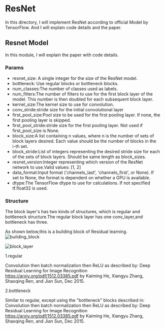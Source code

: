 # ResNet
In this directory, I will implement ResNet according to official Model 
by TensorFlow. And I will explain code details and the paper.

## Resnet Model
In this module, I will explain the paper with code details.

### Params
- resnet_size: A single integer for the size of the ResNet model.
- bottleneck: Use regular blocks or bottleneck blocks.
- num_classes:The number of classes used as labels.
- num_filters:The number of filters to use for the first block layer
            of the model. This number is then doubled for each subsequent block
            layer.
- kernel_size:The kernel size to use for convolution.
- conv_stride:stride size for the initial convolutional layer
- first_pool_size:Pool size to be used for the first pooling layer.
            If none, the first pooling layer is skipped.
- first_pool_stride:stride size for the first pooling layer. Not used
            if first_pool_size is None.
- block_size:A list containing n values, where n is the number of sets of
            block layers desired. Each value should be the number of blocks in the
            i-th set.
- block_stride:List of integers representing the desired stride size for
            each of the sets of block layers. Should be same length as block_sizes.
- resnet_version:Integer representing which version of the ResNet network
            to use.Valid values: [1, 2]
- data_format:Input format ('channels_last', 'channels_first', or None).
            If set to None, the format is dependent on whether a GPU is available.
- dtype:The TensorFlow dtype to use for calculations. If not specified
            tf.float32 is used.


### Structure
The block layer's has two kinds of structures, which is regular and bottleneck structure.The regular block layer has one conv_layer,and bottleneck has three.

As shown below,this is a building block of Residual learning.
<img src="https://github.com/Losstie/Image_Classification_by_CNN/blob/master/ResNet/building_block.png" alt="building_block" />


<img src="https://github.com/Losstie/Image_Classification_by_CNN/blob/master/ResNet/block_layer.png" alt="block_layer" />

1.regular 

Convolution then batch normalization then ReLU as described by:
        Deep Residual Learning for Image Recognition
        https://arxiv.org/pdf/1512.03385.pdf
        by Kaiming He, Xiangyu Zhang, Shaoqing Ren, and Jian Sun, Dec 2015.

2.bottleneck

Similar to regular, except using the "bottleneck" blocks
  described in:
    Convolution then batch normalization then ReLU as described by:
      Deep Residual Learning for Image Recognition
      https://arxiv.org/pdf/1512.03385.pdf
      by Kaiming He, Xiangyu Zhang, Shaoqing Ren, and Jian Sun, Dec 2015.



